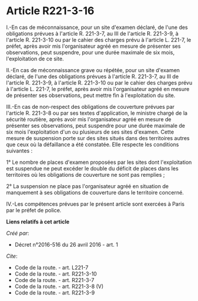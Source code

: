 # Article R221-3-16

I.-En cas de méconnaissance, pour un site d'examen déclaré, de l'une des obligations prévues à l'article R. 221-3-7, au III
de l'article R. 221-3-9, à l'article R. 221-3-10 ou par le cahier des charges prévu à l'article L. 221-7, le préfet, après
avoir mis l'organisateur agréé en mesure de présenter ses observations, peut suspendre, pour une durée maximale de six mois,
l'exploitation de ce site. 

II.-En cas de méconnaissance grave ou répétée, pour un site d'examen déclaré, de l'une des obligations prévues à l'article R.
221-3-7, au III de l'article R. 221-3-9, à l'article R. 221-3-10 ou par le cahier des charges prévu à l'article L. 221-7, le
préfet, après avoir mis l'organisateur agréé en mesure de présenter ses observations, peut mettre fin à l'exploitation du
site. 

III.-En cas de non-respect des obligations de couverture prévues par l'article R. 221-3-8 ou par ses textes d'application, le
ministre chargé de la sécurité routière, après avoir mis l'organisateur agréé en mesure de présenter ses observations, peut
suspendre pour une durée maximale de six mois l'exploitation d'un ou plusieurs de ses sites d'examen. Cette mesure de
suspension porte sur des sites situés dans des territoires autres que ceux où la défaillance a été constatée. Elle respecte
les conditions suivantes : 

1° Le nombre de places d'examen proposées par les sites dont l'exploitation est suspendue ne peut excéder le double du
déficit de places dans les territoires où les obligations de couverture ne sont pas remplies ; 

2° La suspension ne place pas l'organisateur agréé en situation de manquement à ses obligations de couverture dans le
territoire concerné. 

IV.-Les compétences prévues par le présent article sont exercées à Paris par le préfet de police.

**Liens relatifs à cet article**

_Créé par_:

  - Décret n°2016-516 du 26 avril 2016 - art. 1

_Cite_:

  - Code de la route. - art. L221-7
  - Code de la route. - art. R221-3-10
  - Code de la route. - art. R221-3-7
  - Code de la route. - art. R221-3-8 (V)
  - Code de la route. - art. R221-3-9
